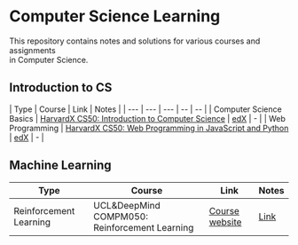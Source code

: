 
# Computer Science Learning  
This repository contains notes and solutions for various courses and assignments  
in Computer Science.   
  
## Introduction to CS  
| Type | Course | Link | Notes |
| --- | --- | --- |  -- | -- |
| Computer Science Basics | [HarvardX CS50: Introduction to Computer Science](https://github.com/bartkowiaktomasz/harvardx-cs50) | [edX](https://www.edx.org/course/cs50s-introduction-computer-science-harvardx-cs50x) | - |
| Web Programming | [HarvardX CS50: Web Programming in JavaScript and Python](https://github.com/bartkowiaktomasz/harvardx-cs50-web-programming) | [edX](https://www.edx.org/course/cs50s-web-programming-with-python-and-javascript) | - |

## Machine Learning
| Type | Course | Link | Notes |  
| --- | --- | --- |  -- |
| Reinforcement Learning | UCL&DeepMind COMPM050: Reinforcement Learning | [Course website](http://www0.cs.ucl.ac.uk/staff/d.silver/web/Teaching.html) | [Link](https://github.com/bartkowiaktomasz/cs-learning/tree/master/UCL%26DeepMind%20COMPM050:%20Reinforcement%20Learning)
